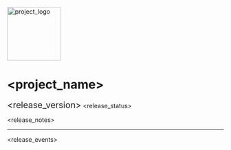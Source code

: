 <head> 
    <title><project_name></title>
    <meta charset="UTF-8">
    <style>
        .start {
            background: #B1AA2D;
            display: inline-block;
            height: 100px;
            position: relative;
            width: 150px;
        }
        /*triangle*/
        .start:before {
            border-top: 35px solid #B1AA2D;
            border-left: 75px solid transparent;
            border-right: 75px solid transparent;
            content: "";
            height: 0;
            left: 0;
            position: absolute;
            bottom: -35px;
            width: 0;
        }
        .text-content-start {
            display: inline-block;
            position: relative;
            margin-top: 30px;
            margin-left: 33px;
            vertical-align: middle;
            font-size: 20px;
            font-weight: bold;
            color: white;
        }
        .nav-Verifying {
            background: #B1AA2D;
            display: inline-block;
            height: 100px;
            margin-top: 55px;
            position: relative;
            width: 150px;
        }       
        .nav-Verifying:before {
            border-top: 35px solid #B1AA2D;
            border-left: 75px solid transparent;
            border-right: 75px solid transparent;
            content: "";
            height: 0;
            left: 0;
            position: absolute;
            bottom: -35px;
            width: 0;
        }
        /*bottom*/
        .nav-Verifying:after {
            border-top: 35px solid white;
            border-left: 75px solid #B1AA2D;
            border-right: 75px solid #B1AA2D;
            content: "";
            height: 0;
            left: 0;
            width: 0;
        }
        .nav-Rejected {
            background: #E24747;
            display: inline-block;
            height: 100px;
            margin-top: 55px;
            position: relative;
            width: 150px;
        }       
        .nav-Rejected:before {
            border-top: 35px solid #E24747;
            border-left: 75px solid transparent;
            border-right: 75px solid transparent;
            content: "";
            height: 0;
            left: 0;
            position: absolute;
            bottom: -35px;
            width: 0;
        }
        /*bottom*/
        .nav-Rejected:after {
            border-top: 35px solid white;
            border-left: 75px solid #E24747;
            border-right: 75px solid #E24747;
            content: "";
            height: 0;
            left: 0;
            width: 0;
        }
        .nav-Approved {
            background: #86b49a;
            display: inline-block;
            height: 100px;
            margin-top: 55px;
            position: relative;
            width: 150px;
        }       
        .nav-Approved:before {
            border-top: 35px solid #86b49a;
            border-left: 75px solid transparent;
            border-right: 75px solid transparent;
            content: "";
            height: 0;
            left: 0;
            position: absolute;
            bottom: -35px;
            width: 0;
        }
        /*bottom*/
        .nav-Approved:after {
            border-top: 35px solid white;
            border-left: 75px solid #86b49a;
            border-right: 75px solid #86b49a;
            content: "";
            height: 0;
            left: 0;
            width: 0;
        }
        .nav-Alpha {
            background: #AF6BDC;
            display: inline-block;
            height: 100px;
            margin-top: 55px;
            position: relative;
            width: 150px;
        }       
        .nav-Alpha:before {
            border-top: 35px solid #AF6BDC;
            border-left: 75px solid transparent;
            border-right: 75px solid transparent;
            content: "";
            height: 0;
            left: 0;
            position: absolute;
            bottom: -35px;
            width: 0;
        }
        /*bottom*/
        .nav-Alpha:after {
            border-top: 35px solid white;
            border-left: 75px solid #AF6BDC;
            border-right: 75px solid #AF6BDC;
            content: "";
            height: 0;
            left: 0;
            width: 0;
        }
        .nav-Beta {
            background: #d073b8;
            display: inline-block;
            height: 100px;
            margin-top: 55px;
            position: relative;
            width: 150px;
        }       
        .nav-Beta:before {
            border-top: 35px solid #d073b8;
            border-left: 75px solid transparent;
            border-right: 75px solid transparent;
            content: "";
            height: 0;
            left: 0;
            position: absolute;
            bottom: -35px;
            width: 0;
        }
        /*bottom*/
        .nav-Beta:after {
            border-top: 35px solid white;
            border-left: 75px solid #d073b8;
            border-right: 75px solid #d073b8;
            content: "";
            height: 0;
            left: 0;
            width: 0;
        }
        .text-content-nav {
            display: inline-block;
            position: absolute;
            margin-top: 20px;
            margin-left: 40px;
            vertical-align: middle;
            font-size: 20px;
            font-weight: bold;
            color: white;
        }
        .end {
            width: 0px;
            height: 100px;
            box-sizing: border-box;
            border: 1px solid #000;
            border-bottom: none;
            border-top: 35px solid transparent;
            border-left: 75px solid #3A98C7;
            border-right: 75px solid #3A98C7;
        }
        .text-content-end {
            display: inline-block;
            position: relative;
            margin-left: -25px;
            vertical-align: middle;
            font-size: 20px;
            font-weight: bold;
            color: white;
        }
    </style>
</head>

<img src="file:<project_logo>" width="125" alt="project_logo"/>

# <project_name>

<span style="font-size:20px"><release_version></span> <release_status>

<release_notes>

<hr>

<release_events>
